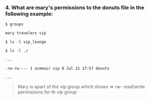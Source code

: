 ### 4. What are mary's permissions to the donuts file in the following example:

`$ groups`

`mary travelers vip`

`$ ls -l vip_lounge`

`$ ls -l ./`

`...`

`-rw-rw---- 1 acmeair vip 0 Jul 21 17:57 donuts`

`...`

> Mary is apart of the vip group which shows => rw- read/write permissions for th vip group
